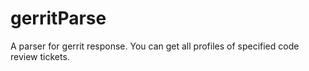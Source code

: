 # gerritParse
A parser for gerrit response. You can get all profiles of specified code review tickets.
